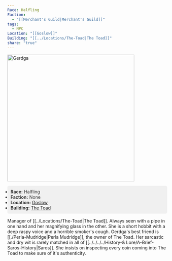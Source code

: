 ```yaml
---
Race: Halfling
Faction:
  - "[[Merchant's Guild|Merchant's Guild]]"
tags:
  - NPC
Location: "[[Goslow]]"
Building: "[[../Locations/The-Toad|The Toad]]"
share: "true"
---
```


<div class="infobox">
    <!-- Image is not a link now and made larger -->
    <img src="https://spankadin.github.io/Saros-Wiki/_assets/Gerdga_Pic.png" alt="Gerdga" style="display:block; max-width: 100%; height: auto; width: 400px;">
    <ul style="color: #333; background-color: #f0f0f0; padding: 10px; border-radius: 5px;">
        <li><strong>Race:</strong> Halfling</li>
        <li><strong>Faction:</strong> None</li>
        <li><strong>Location:</strong> <a href="/Saros-Wiki/Locations-%26%20NPCs/Cities%20%26%20Towns/Goslow/Goslow/">Goslow</a></li>
        <li><strong>Building:</strong> <a href="/Saros-Wiki/Locations-%26%20NPCs/Cities%20%26%20Towns/Goslow/Locations/The-Toad/">The Toad</a></li>
    </ul>
</div>

Manager of [[../Locations/The-Toad|The Toad]]. Always seen with a pipe in one hand and her magnifying glass in the other. She is a short hobbit with a deep raspy voice and a horrible smoker's cough. Gerdga's best friend is [[./Perla-Mudridge|Perla Mudridge]], the owner of The Toad. Her sarcastic and dry wit is rarely matched in all of [[../../../../History-& Lore/A-Brief-Saros-History|Saros]]. She insists on inspecting every coin coming into The Toad to make sure of it's authenticity.

